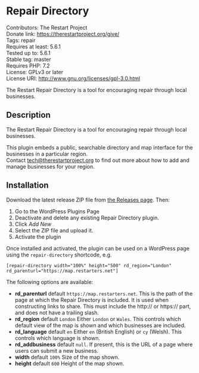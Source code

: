 # Repair Directory
Contributors: The Restart Project  
Donate link: https://therestartproject.org/give/  
Tags: repair  
Requires at least: 5.6.1  
Tested up to: 5.6.1  
Stable tag: master  
Requires PHP: 7.2  
License: GPLv3 or later  
License URI: http://www.gnu.org/licenses/gpl-3.0.html  

The Restart Repair Directory is a tool for encouraging repair through local businesses.  

## Description

The Restart Repair Directory is a tool for encouraging repair through local businesses.  

This plugin embeds a public, searchable directory and map interface for the businesses in a particular region.  
Contact [tech@therestartproject.org](mailto:tech@therestartproject.org) to find out more about how to add and manage businesses for your region.

## Installation

Download the latest release ZIP file from [the Releases page](https://github.com/TheRestartProject/repair-directory-wordpress/releases).  Then:

1. Go to the WordPress Plugins Page
2. Deactivate and delete any existing Repair Directory plugin.
3. Click *Add New*
4. Select the ZIP file and upload it.
5. Activate the plugin

Once installed and activated, the plugin can be used on a WordPress page using the `repair-directory` shortcode, e.g.

`[repair-directory width="100%" height="500" rd_region="London" rd_parenturl="https://map.restarters.net"]`

The following options are available:
* **rd_parenturl** default `https://map.restarters.net`.  This is the path of the page at which the
 Repair Directory is included.  It is used when constructing links to share.  This must include the http:// or https:// 
 part, and does not have a trailing slash.
* **rd_region** default `London` Either `London` or `Wales`.  This controls which default view of the map is shown and 
which businesses are included.
* **rd_language** default `en` Either `en` (British English) or `cy` (Welsh). This controls which language is shown.
* **rd_addbusiness** default `null`.  If present, this is the URL of a page where users can submit a new business.
* **width** default `100%` Size of the map shown.
* **height** default `600` Height of the map shown.